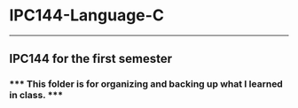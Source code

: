 # IPC144-Language-C
-----------------------------------
## IPC144 for the first semester

### *** This folder is for organizing and backing up what I learned in class. ***
